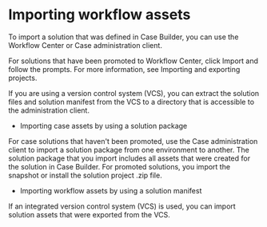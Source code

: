 # Importing workflow assets

To import a solution that was defined in Case Builder, you can use the Workflow Center or Case administration client.

For solutions that have been promoted to Workflow Center,
click Import and follow the prompts. For more information, see Importing and exporting projects.

If you are using a version control system (VCS), you can extract the solution files and solution
manifest from the VCS to a directory that is accessible to the administration client.

- Importing case assets by using a solution package

For case solutions that haven't been promoted, use the Case administration client to import a solution package from one environment to another. The solution package that you import includes all assets that were created for the solution in Case Builder. For promoted solutions, you import the snapshot or install the solution project .zip file.
- Importing workflow assets by using a solution manifest

If an integrated version control system (VCS) is used, you can import solution assets that were exported from the VCS.